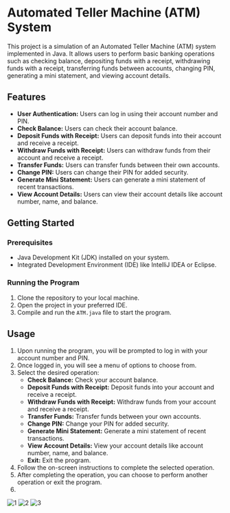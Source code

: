 # Automated Teller Machine (ATM) System

This project is a simulation of an Automated Teller Machine (ATM) system implemented in Java. It allows users to perform basic banking operations such as checking balance, depositing funds with a receipt, withdrawing funds with a receipt, transferring funds between accounts, changing PIN, generating a mini statement, and viewing account details.

## Features

- **User Authentication:** Users can log in using their account number and PIN.
- **Check Balance:** Users can check their account balance.
- **Deposit Funds with Receipt:** Users can deposit funds into their account and receive a receipt.
- **Withdraw Funds with Receipt:** Users can withdraw funds from their account and receive a receipt.
- **Transfer Funds:** Users can transfer funds between their own accounts.
- **Change PIN:** Users can change their PIN for added security.
- **Generate Mini Statement:** Users can generate a mini statement of recent transactions.
- **View Account Details:** Users can view their account details like account number, name, and balance.

## Getting Started

### Prerequisites

- Java Development Kit (JDK) installed on your system.
- Integrated Development Environment (IDE) like IntelliJ IDEA or Eclipse.

### Running the Program

1. Clone the repository to your local machine.
2. Open the project in your preferred IDE.
3. Compile and run the `ATM.java` file to start the program.

## Usage

1. Upon running the program, you will be prompted to log in with your account number and PIN.
2. Once logged in, you will see a menu of options to choose from.
3. Select the desired operation:
   - **Check Balance:** Check your account balance.
   - **Deposit Funds with Receipt:** Deposit funds into your account and receive a receipt.
   - **Withdraw Funds with Receipt:** Withdraw funds from your account and receive a receipt.
   - **Transfer Funds:** Transfer funds between your own accounts.
   - **Change PIN:** Change your PIN for added security.
   - **Generate Mini Statement:** Generate a mini statement of recent transactions.
   - **View Account Details:** View your account details like account number, name, and balance.
   - **Exit:** Exit the program.
4. Follow the on-screen instructions to complete the selected operation.
5. After completing the operation, you can choose to perform another operation or exit the program.
6. 
![1](https://github.com/Divyam-Padole/Automated-teller-machine-using-Java/assets/104207473/2ef5f8c7-3a66-40b5-a9c9-ed2680e63e3c)
![2](https://github.com/Divyam-Padole/Automated-teller-machine-using-Java/assets/104207473/eff57817-ff24-420a-aae4-3fb229c9d0e9)
![3](https://github.com/Divyam-Padole/Automated-teller-machine-using-Java/assets/104207473/d316c150-8600-430a-a96c-4c5d208282f9)


